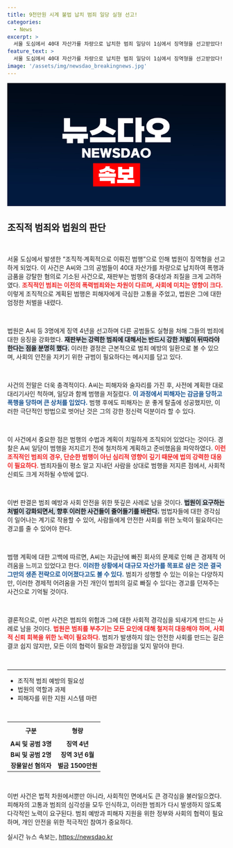 ```yaml
---
title: 9천만원 시계 불법 납치 범죄 일당 실형 선고!
categories:
  - News
excerpt: >
  서울 도심에서 40대 자산가를 차량으로 납치한 범죄 일당이 1심에서 징역형을 선고받았다! 조직적이고 계획적인 범행의 전모와 피해자의 급박한 탈출, 그 뒤에 숨겨진 사연이 흥미진진하게 펼쳐진다. 클릭해 자세히 알아보세요!
feature_text: >
  서울 도심에서 40대 자산가를 차량으로 납치한 범죄 일당이 1심에서 징역형을 선고받았다! 조직적이고 계획적인 범행의 전모와 피해자의 급박한 탈출, 그 뒤에 숨겨진 사연이 흥미진진하게 펼쳐진다. 클릭해 자세히 알아보세요!
image: '/assets/img/newsdao_breakingnews.jpg'
---
```


<p><img src="/assets/img/newsdao_breakingnews.jpg" alt="cryptoinkorea 속보" /></p>

<h2 data-ke-size="size26">조직적 범죄와 법원의 판단</h2>

<p data-ke-size="size16">&nbsp;</p>

<p>서울 도심에서 발생한 “조직적·계획적으로 이뤄진 범행”으로 인해 법원이 징역형을 선고하게 되었다. 이 사건은 A씨와 그의 공범들이 40대 자산가를 차량으로 납치하여 폭행과 금품을 강탈한 혐의로 기소된 사건으로, 재판부는 범행의 중대성과 죄질을 크게 고려하였다. <b><span style="color: #ee2323;">조직적인 범죄는 이전의 폭력범죄와는 차원이 다르며, 사회에 미치는 영향이 크다.</span></b> 이렇게 조직적으로 계획된 범행은 피해자에게 극심한 고통을 주었고, 법원은 그에 대한 엄정한 처벌을 내렸다. </p>

<p data-ke-size="size16">&nbsp;</p>

<p>법원은 A씨 등 3명에게 징역 4년을 선고하며 다른 공범들도 실형을 처해 그들의 범죄에 대한 응징을 강화했다. <b><span style="background-color: #21538527;">재판부는 강력한 범죄에 대해서는 반드시 강한 처벌이 뒤따라야 한다는 점을 분명히 했다.</span></b> 이러한 결정은 근본적으로 범죄 예방의 일환으로 볼 수 있으며, 사회의 안전을 지키기 위한 규범이 필요하다는 메시지를 담고 있다. </p>

<p data-ke-size="size16">&nbsp;</p>

<p>사건의 전말은 더욱 충격적이다. A씨는 피해자와 술자리를 가진 후, 사전에 계획한 대로 대리기사인 척하며, 일당과 함께 범행을 저질렀다. <b><span style="color: #1a5490;">이 과정에서 피해자는 감금을 당하고 폭행을 당하며 큰 상처를 입었다.</span></b> 범행 후에도 피해자는 운 좋게 탈출에 성공했지만, 이러한 극단적인 방법으로 벗어난 것은 그의 강한 정신력 덕분이라 할 수 있다. </p>

<p data-ke-size="size16">&nbsp;</p>

<p>이 사건에서 중요한 점은 범행의 수법과 계획이 치밀하게 조직되어 있었다는 것이다. 경찰은 A씨 일당이 범행을 저지르기 전에 철저하게 계획하고 준비했음을 파악하였다. <b><span style="color: #ee2323;">이런 조직적인 범죄의 경우, 단순한 범행이 아닌 심리적 영향이 깊기 때문에 법의 강력한 대응이 필요하다.</span></b> 범죄자들이 평소 알고 지내던 사람을 상대로 범행을 저지른 점에서, 사회적 신뢰도 크게 저하될 수밖에 없다. </p>

<p data-ke-size="size16">&nbsp;</p>

<p>이번 판결은 범죄 예방과 사회 안전을 위한 뜻깊은 사례로 남을 것이다. <b><span style="background-color: #21538527;">법원이 요구하는 처벌이 강화되면서, 향후 이러한 사건들이 줄어들기를 바란다.</span></b> 범법자들에 대한 경각심이 일어나는 계기로 작용할 수 있어, 사람들에게 안전한 사회를 위한 노력이 필요하다는 경고를 줄 수 있어야 한다. </p>

<p data-ke-size="size16">&nbsp;</p>

<p>범행 계획에 대한 고백에 따르면, A씨는 자금난에 빠진 회사의 문제로 인해 큰 경제적 어려움을 느끼고 있었다고 한다. <b><span style="color: #1a5490;">이러한 상황에서 대규모 자산가를 목표로 삼은 것은 결국 그만의 생존 전략으로 이어졌다고도 볼 수 있다.</span></b> 범죄가 성행할 수 있는 이유는 다양하지만, 이러한 경제적 어려움을 가진 개인이 범죄의 길로 빠질 수 있다는 경고를 던져주는 사건으로 기억될 것이다. </p>

<p data-ke-size="size16">&nbsp;</p>

<p>결론적으로, 이번 사건은 범죄의 위험과 그에 대한 사회적 경각심을 되새기게 만드는 사례로 남을 것이다. <b><span style="color: #ee2323;">법원은 범죄를 부추기는 모든 요인에 대해 철저히 대응해야 하며, 사회적 신뢰 회복을 위한 노력이 필요하다.</span></b> 범죄가 발생하지 않는 안전한 사회를 만드는 길은 결코 쉽지 않지만, 모든 이의 협력이 필요한 과정임을 잊지 말아야 한다. </p>

<p data-ke-size="size16">&nbsp;</p>

<hr>

<ul>
    <li>조직적 범죄 예방의 필요성</li>
    <li>법원의 역할과 과제</li>
    <li>피해자를 위한 지원 시스템 마련</li>
</ul>

<p data-ke-size="size16">&nbsp;</p>

<table style="width: 100%; border-collapse: collapse;">
    <tr>
        <th style="text-align: center; height: 30px;"><b>구분</b></th>
        <th style="text-align: center; height: 30px;"><b>형량</b></th>
    </tr>
    <tr>
        <td style="text-align: center; height: 17px;"><b>A씨 및 공범 3명</b></td>
        <td style="text-align: center; height: 17px;"><b>징역 4년</b></td>
    </tr>
    <tr>
        <td style="text-align: center; height: 17px;"><b>B씨 및 공범 2명</b></td>
        <td style="text-align: center; height: 17px;"><b>징역 3년 6월</b></td>
    </tr>
    <tr>
        <td style="text-align: center; height: 17px;"><b>장물알선 혐의자</b></td>
        <td style="text-align: center; height: 17px;"><b>벌금 1500만원</b></td>
    </tr>
</table>

<p data-ke-size="size16">&nbsp;</p> 

<p>이번 사건은 법적 차원에서뿐만 아니라, 사회적인 면에서도 큰 경각심을 불러일으켰다. 피해자의 고통과 범죄의 심각성을 모두 인식하고, 이러한 범죄가 다시 발생하지 않도록 다각적인 노력이 요구된다. 범죄 예방과 피해자 지원을 위한 정부와 사회의 협력이 필요하며, 개인 안전을 위한 적극적인 참여가 중요하다. </p>
실시간 뉴스 속보는, <a href="https://newsdao.kr" rel="dofollow">https://newsdao.kr</a>


